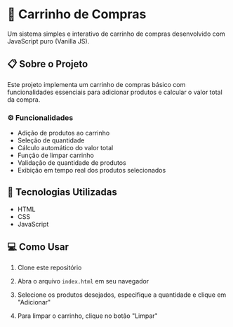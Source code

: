 # 🛒 Carrinho de Compras

Um sistema simples e interativo de carrinho de compras desenvolvido com JavaScript puro (Vanilla JS).

## 📋 Sobre o Projeto

Este projeto implementa um carrinho de compras básico com funcionalidades essenciais para adicionar produtos e calcular o valor total da compra.

### ⚙️ Funcionalidades

- Adição de produtos ao carrinho
- Seleção de quantidade
- Cálculo automático do valor total
- Função de limpar carrinho
- Validação de quantidade de produtos
- Exibição em tempo real dos produtos selecionados

## 🚀 Tecnologias Utilizadas

- HTML
- CSS
- JavaScript

## 💻 Como Usar

1. Clone este repositório

2. Abra o arquivo `index.html` em seu navegador

3. Selecione os produtos desejados, especifique a quantidade e clique em "Adicionar"

4. Para limpar o carrinho, clique no botão "Limpar"
